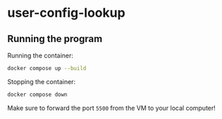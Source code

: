 # user-config-lookup

## Running the program

Running the container:

```bash
docker compose up --build
```

Stopping the container:

```bash
docker compose down
```

Make sure to forward the port `5500` from the VM to your local computer!
